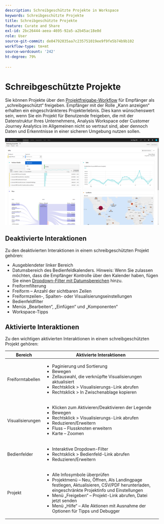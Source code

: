 ```yaml
---
description: Schreibgeschützte Projekte in Workspace
keywords: Schreibgeschützte Projekte
title: Schreibgeschützte Projekte
feature: Curate and Share
exl-id: 2bc26444-aeea-4695-92a5-a2b45ac18e0d
role: User
source-git-commit: de04792035aa7c235751019ee9f9fe5b74b9b102
workflow-type: tm+mt
source-wordcount: '242'
ht-degree: 79%

---
```


# Schreibgeschützte Projekte

Sie können Projekte über den [Projektfreigabe-Workflow](/help/analysis-workspace/curate-share/share-projects.md) für Empfänger als „schreibgeschützt“ freigeben. Empfänger mit der Rolle „Kann anzeigen“ erhalten ein eingeschränkteres Projekterlebnis. Dies kann wünschenswert sein, wenn Sie ein Projekt für Benutzende freigeben, die mit der Datenstruktur Ihres Unternehmens, Analysis Workspace oder Customer Journey Analytics im Allgemeinen nicht so vertraut sind, aber dennoch Daten und Erkenntnisse in einer sicheren Umgebung nutzen sollen.

![Ein schreibgeschütztes freigegebenes Projekt.](assets/view-only-project.png)

## Deaktivierte Interaktionen

Zu den deaktivierten Interaktionen in einem schreibgeschützten Projekt gehören:

* Ausgeblendeter linker Bereich
* Datumsbereich des Bedienfeldkalenders. Hinweis: Wenn Sie zulassen möchten, dass die Empfänger Kontrolle über den Kalender haben, fügen Sie einen [Dropdown-Filter mit Datumsbereichen](https://experienceleague.adobe.com/docs/analytics-learn/tutorials/analysis-workspace/using-panels/using-drop-down-filters.html?lang=de) hinzu.
* Freiformfilterung
* Freiform – Anzahl der sichtbaren Zeilen
* Freiformzeilen-, Spalten- oder Visualisierungseinstellungen
* Bedienfeldfilter
* Menüs „Bearbeiten“, „Einfügen“ und „Komponenten“
* Workspace-Tipps

## Aktivierte Interaktionen

Zu den wichtigen aktivierten Interaktionen in einem schreibgeschützten Projekt gehören:

| Bereich | Aktivierte Interaktionen |
| --- | --- |
| Freiformtabellen | <ul><li>Paginierung und Sortierung</li><li>Bewegen</li><li>Zellauswahl, die verknüpfte Visualisierungen aktualisiert</li><li>Rechtsklick > Visualisierungs-Link abrufen</li><li>Rechtsklick > In Zwischenablage kopieren</li></ul> |
| Visualisierungen | <ul><li>Klicken zum Aktivieren/Deaktivieren der Legende</li><li>Bewegen</li><li>Rechtsklick > Visualisierungs-Link abrufen</li><li>Reduzieren/Erweitern</li><li>Fluss – Flussknoten erweitern</li><li>Karte – Zoomen</li></ul> |
| Bedienfelder | <ul><li>Interaktive Dropdown-Filter</li><li>Rechtsklick > Bedienfeld-Link abrufen</li><li>Reduzieren/Erweitern</li></ul> |
| Projekt | <ul><li>Alle Infosymbole überprüfen</li><li>Projektmenü – Neu, Öffnen, Als Landingpage festlegen, Aktualisieren, CSV/PDF herunterladen, eingeschränkte Projektinfo und Einstellungen</li><li>Menü „Freigeben“ – Projekt-Link abrufen, Datei jetzt senden</li><li>Menü „Hilfe“ – Alle Aktionen mit Ausnahme der Optionen für Tipps und Debugger</li></ul> |
